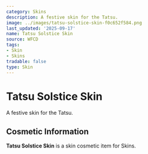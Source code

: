 ```yaml
---
category: Skins
description: A festive skin for the Tatsu.
image: ../images/tatsu-solstice-skin-f0c652f584.png
last_updated: '2025-09-17'
name: Tatsu Solstice Skin
source: WFCD
tags:
- Skin
- Skins
tradable: false
type: Skin
---
```


# Tatsu Solstice Skin

A festive skin for the Tatsu.

## Cosmetic Information

**Tatsu Solstice Skin** is a skin cosmetic item for Skins.

